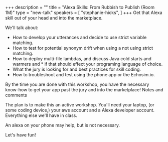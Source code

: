 +++
description = ""
title = "Alexa Skills: From Rubbish to Publish (Room 1M)"
type = "new-talk"
speakers = [
        "stephanie-hicks",
]
+++
Get that Alexa skill out of your head and into the marketplace.

We'll talk about:

* How to develop your utterances and decide to use strict variable matching.
* How to test for potential synonym drift when using a not using strict matching.
* How to deploy multi-file lambdas, and discuss Java cold starts and warmers and * if that should effect your programing language of choice.
* What the jury is looking for and best practices for skill coding.
* How to troubleshoot and test using the phone app or the Echosim.io.

By the time you are done with this workshop, you have the necessary know-how to get your app past the jury and into the marketplace!
Notes and comments

The plan is to make this an active workshop. You'll need your laptop, (or some coding device,) your aws account and a Alexa developer account. Everything else we'll have in class.

An alexa on your phone may help, but is not necessary.

Let's have fun!